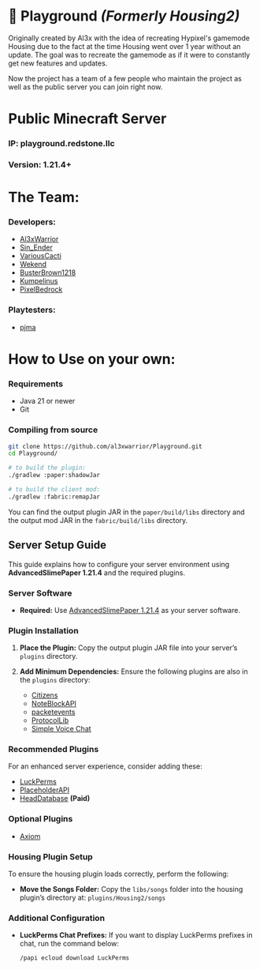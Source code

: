 # 🛝 Playground *(Formerly Housing2)*
Originally created by Al3x with the idea of recreating Hypixel's gamemode Housing due to the fact at the time Housing went over 1 year without an update. The goal was to recreate the gamemode as if it were to constantly get new features and updates.

Now the project has a team of a few people who maintain the project as well as the public server you can join right now.

# Public Minecraft Server
### IP: playground.redstone.llc
### Version: 1.21.4+

# The Team:
### Developers:
- [Al3xWarrior](https://github.com/al3xwarrior)
- [Sin_Ender](https://github.com/sinender)
- [VariousCacti](https://github.com/VariousCacti)
- [Wekend](https://github.com/Wekendd)
- [BusterBrown1218](https://github.com/BusterBrown1218)
- [Kumpelinus](https://github.com/Kumpelinus)
- [PixelBedrock](https://github.com/PixelBedrock)
### Playtesters:
- [pjma](https://github.com/npjma)

# How to Use on your own:
### Requirements
- Java 21 or newer
- Git

### Compiling from source
```bash
git clone https://github.com/al3xwarrior/Playground.git
cd Playground/

# to build the plugin:
./gradlew :paper:shadowJar

# to build the client mod:
./gradlew :fabric:remapJar
```
You can find the output plugin JAR in the `paper/build/libs` directory and the output mod JAR in the `fabric/build/libs` directory.

## Server Setup Guide

This guide explains how to configure your server environment using **AdvancedSlimePaper 1.21.4** and the required plugins.

### Server Software

- **Required:**
  Use [AdvancedSlimePaper 1.21.4](https://ci.infernalsuite.com/repository/download/AdvancedSlimePaper_Build/2762:id/output/asp-server.jar) as your server software.

### Plugin Installation

1. **Place the Plugin:**
   Copy the output plugin JAR file into your server’s `plugins` directory.

2. **Add Minimum Dependencies:**
   Ensure the following plugins are also in the `plugins` directory:
   - [Citizens](https://ci.citizensnpcs.co/job/citizens2/)
   - [NoteBlockAPI](https://modrinth.com/plugin/noteblockapi)
   - [packetevents](https://modrinth.com/plugin/packetevents)
   - [ProtocolLib](https://github.com/dmulloy2/ProtocolLib/releases)
   - [Simple Voice Chat](https://modrinth.com/plugin/simple-voice-chat)

### Recommended Plugins

For an enhanced server experience, consider adding these:
- [LuckPerms](https://luckperms.net/download)
- [PlaceholderAPI](https://www.spigotmc.org/resources/placeholderapi.6245/)
- [HeadDatabase](https://www.spigotmc.org/resources/head-database.14280/) **(Paid)**

### Optional Plugins

- [Axiom](https://modrinth.com/plugin/axiom-paper-plugin)

### Housing Plugin Setup

To ensure the housing plugin loads correctly, perform the following:
- **Move the Songs Folder:**
  Copy the `libs/songs` folder into the housing plugin’s directory at:
  `plugins/Housing2/songs`

### Additional Configuration

- **LuckPerms Chat Prefixes:**
  If you want to display LuckPerms prefixes in chat, run the command below:
  ```
  /papi ecloud download LuckPerms
  ```
